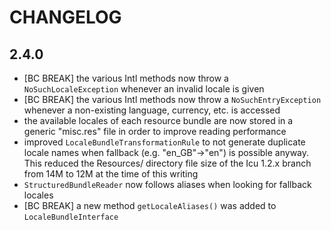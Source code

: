 CHANGELOG
=========

2.4.0
-----

 * [BC BREAK] the various Intl methods now throw a `NoSuchLocaleException`
   whenever an invalid locale is given
 * [BC BREAK] the various Intl methods now throw a `NoSuchEntryException`
   whenever a non-existing language, currency, etc. is accessed
 * the available locales of each resource bundle are now stored in a generic
   "misc.res" file in order to improve reading performance
 * improved `LocaleBundleTransformationRule` to not generate duplicate locale
   names when fallback (e.g. "en_GB"->"en") is possible anyway. This reduced
   the Resources/ directory file size of the Icu 1.2.x branch from 14M to 12M at
   the time of this writing
 * `StructuredBundleReader` now follows aliases when looking for fallback locales
 * [BC BREAK] a new method `getLocaleAliases()` was added to `LocaleBundleInterface`
